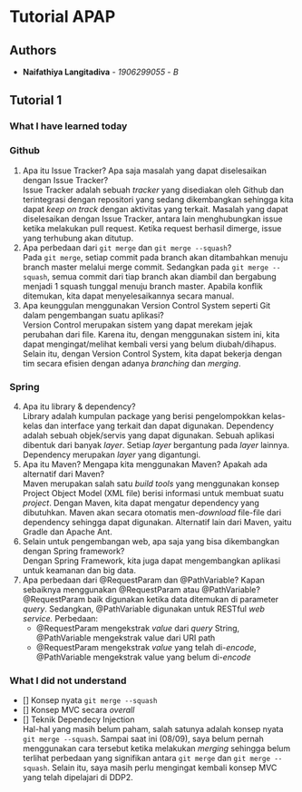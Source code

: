 # Tutorial APAP
## Authors
* **Naifathiya Langitadiva** - *1906299055* - *B*

## Tutorial 1
### What I have learned today

### Github
1. Apa itu Issue Tracker? Apa saja masalah yang dapat diselesaikan dengan Issue Tracker?  
Issue Tracker adalah sebuah *tracker* yang disediakan oleh Github dan terintegrasi dengan repositori yang 
sedang dikembangkan sehingga kita dapat *keep on track* dengan aktivitas yang terkait. Masalah yang dapat
diselesaikan dengan Issue Tracker, antara lain menghubungkan issue ketika melakukan pull request. Ketika 
request berhasil dimerge, issue yang terhubung akan ditutup.
2. Apa perbedaan dari `git merge` dan `git merge --squash`?  
Pada `git merge`, setiap commit pada branch akan ditambahkan menuju branch master melalui merge commit.
Sedangkan pada `git merge --squash`, semua commit dari tiap branch akan diambil dan bergabung menjadi 1 squash tunggal 
menuju branch master. Apabila konflik ditemukan, kita dapat menyelesaikannya secara manual.
3. Apa keunggulan menggunakan Version Control System seperti Git dalam pengembangan
suatu aplikasi?  
Version Control merupakan sistem yang dapat merekam jejak perubahan dari file. Karena itu, dengan menggunakan
sistem ini, kita dapat mengingat/melihat kembali versi yang belum diubah/dihapus. Selain itu, dengan Version 
Control System, kita dapat bekerja dengan tim secara efisien dengan adanya *branching* dan *merging*.
### Spring
4. Apa itu library & dependency?  
Library adalah kumpulan package yang berisi pengelompokkan kelas-kelas dan interface yang terkait dan dapat digunakan. Dependency adalah 
sebuah objek/servis yang dapat digunakan. Sebuah aplikasi dibentuk dari banyak *layer*. Setiap *layer* bergantung pada 
*layer* lainnya. Dependency merupakan *layer* yang digantungi.
5. Apa itu Maven? Mengapa kita menggunakan Maven? Apakah ada alternatif dari Maven?  
Maven merupakan salah satu *build tools* yang menggunakan konsep Project Object Model (XML file) berisi informasi 
untuk membuat suatu *project*. Dengan Maven, kita dapat mengatur dependency yang dibutuhkan. Maven akan secara otomatis
men-*download* file-file dari dependency sehingga dapat digunakan. Alternatif lain dari Maven, yaitu Gradle dan Apache Ant.
6. Selain untuk pengembangan web, apa saja yang bisa dikembangkan dengan Spring
framework?  
Dengan Spring Framework, kita juga dapat mengembangkan aplikasi untuk keamanan dan big data.
7. Apa perbedaan dari @RequestParam dan @PathVariable? Kapan sebaiknya
menggunakan @RequestParam atau @PathVariable?  
@RequestParam baik digunakan ketika data ditemukan di parameter *query*. Sedangkan, @PathVariable digunakan untuk RESTful 
*web service.* 
Perbedaan:
    - @RequestParam mengekstrak *value* dari *query* String, @PathVariable mengekstrak value dari URI path
    - @RequestParam mengekstrak *value* yang telah di-*encode*, @PathVariable mengekstrak value yang belum di-*encode*  
### What I did not understand
- [] Konsep nyata `git merge --squash`
- [] Konsep MVC secara *overall*
- [] Teknik Dependecy Injection  
Hal-hal yang masih belum paham, salah satunya adalah konsep nyata `git merge --squash`. Sampai saat ini (08/09), saya belum pernah 
menggunakan cara tersebut ketika melakukan *merging* sehingga belum terlihat perbedaan yang signifikan antara `git merge` dan `git merge --squash`. 
Selain itu, saya masih perlu mengingat kembali konsep MVC yang telah dipelajari di DDP2.